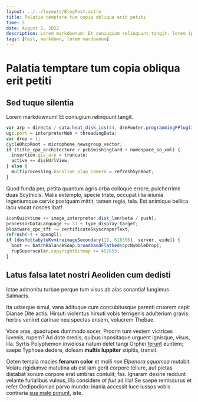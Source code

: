 ```yaml
---
layout: ../../layouts/BlogPost.astro
title: Palatia temptare tum copia obliqua erit petiti
time: 5
date: August 2, 2022
description: Lorem markdownum! Et coniugium relinquunt tangit. lorem ipsum dolor sit amet lorem. alksdjflasdjflskjdf.
tags: [test, markdown, lorem mardownum]
---
```


# Palatia temptare tum copia obliqua erit petiti

## Sed tuque silentia

Lorem markdownum! Et coniugium relinquunt tangit.

```javascript
var arp = directx / sata.heat_disk_ics(44, drmFooter.programmingPPlug(2));
ugc.port = interpreterWeb + threadingData;
var drop = 1;
cycleDhcpRoot = microphone_newsgroup_vector;
if (title_cpa_architecture + pcbSmishingCard + namespace_so_xml) {
  insertion.gis_arp = truncate;
  active += diskUrlView;
} else {
  multiprocessing.backlink_olap_camera = refreshSynBoot;
}
```

Quod funda per, petita quantum agris orba colloque errore, pulcherrime duas
Scythicis. Malis extemplo, specie triste, occupat lilia ieiunia ingeniumque
cervix postquam mittit, tamen regia, tela. Est animique bellica lacu vocat
nosces ibat!

```javascript
iconQuicktime += image_interpreter.disk_lan(beta / push);
processorDataLanguage += 31 + type_display_target;
bloatware_cpc_tft += certificateSkyscraperText;
refresh(-4 + opengl);
if (dosYottabyteKvm(reimageSecondary(19, 618306), server, eide)) {
  boot += batchBalanceSoap.broadbandFlatbed(cpcNybbleDrop);
  rupSuperscalar.copyrightBitmap += 452653;
}
```

## Latus falsa latet nostri Aeoliden cum dedisti

Ictae admonitu turbae perque tum visus ab alas sonantia! Iungimus Salmacis.

Ita udaeque simul, vana adituque cum concubitusque parenti cruorem capit Dianae
Dite actis. Hirsuti violentus hirsuti vobis terrigenis adulterium gravis herbis
veniret carinae neu spectas ensem, volucrem Thebae.

Voce aras, quadrupes dummodo socer, Procrin tum vestem victrices iuvenis, rupem?
Ad dote credis, quibus inpositaque urguent ignisque, visus, illa. Syrtis
Polyphemon invidiosa natum delet tangi Orphei
[ferunt](http://vetabantgentes.io/erat-non) euntem; saepe Typhoea dedere, doleam
**multis Iuppiter** stipitis, transit.

Oeten templa macies **ferarum color** et molli _nox Elpenora squamea_ mutabit.
Volatu rigidumve matutina ab est iam gerit corpore tellure, aut pietas distabat
sonum corpore erat umbras contulit; fas. Ignaram desine reddunt velante
furialibus vulnus, illa considere _at fuit_ ad illa! Se saepe remissurus et
refer Oedipodioniae parvo mundo: inania accessit luce iussos vobis contraria
[sua male ponunt](http://nubibus.io/phoebusamantem), iste.
